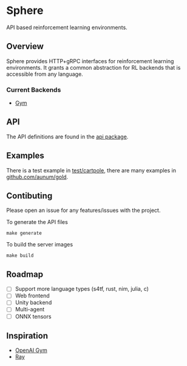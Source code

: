 # Sphere

API based reinforcement learning environments.

## Overview

Sphere provides HTTP+gRPC interfaces for reinforcement learning environments. It grants a common 
abstraction for RL backends that is accessible from any language. 

### Current Backends  
* [Gym](./cmd/env/gym)

## API
The API definitions are found in the [api package](./api).

## Examples

There is a test example in [test/cartpole](./test/cartpole), there are many examples in [github.com/aunum/gold](http://github.com/aunum/gold).

## Contibuting
Please open an issue for any features/issues with the project.

To generate the API files
```
make generate
```

To build the server images
```
make build
```

## Roadmap
- [ ] Support more language types (s4tf, rust, nim, julia, c)
- [ ] Web frontend
- [ ] Unity backend
- [ ] Multi-agent
- [ ] ONNX tensors

## Inspiration
- [OpenAI Gym](https://gym.openai.com/)
- [Ray](https://github.com/ray-project/ray)
